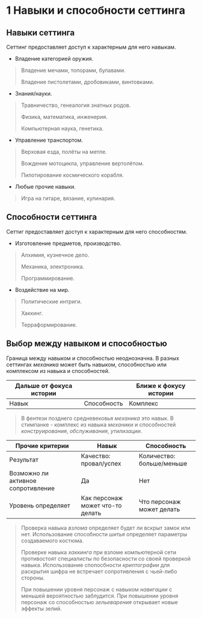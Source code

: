 # 1 Навыки и способности сеттинга

## Навыки сеттинга

Сеттинг предоставляет доступ к характерным для него навыкам.

- Владение категорией оружия.

>Владение мечами, топорами, булавами.
>
>Владение пистолетами, дробовиками, винтовками.

- Знания/науки.

>Травничество, генеалогия знатных родов.
>
>Физика, математика, инженерия.
>
>Компьютерная наука, генетика.

- Управление транспортом.

>Верховая езда, полёты на метле.
>
>Вождение мотоцикла, управление вертолётом.
>
>Пилотирование космического корабля.

- Любые прочие навыки.

>Игра на гитаре, вязание, кулинария.

## Способности сеттинга

Сеттиг предоставляет доступ к характерным для него способностям.

- Изготовление предметов, производство.

>Алхимия, кузнечное дело.
>
>Механика, электроника.
>
>Программирование.

- Воздействие на мир.

>Политические интриги.
>
>Хаккинг.
>
>Терраформирование.

## Выбор между навыком и способностью

Граница между навыком и способностью неоднозначна.
В разных сеттингах _механика_ может быть навыком, способностью или комплексом из навыка и способностей.

Дальше от фокуса истории | | Ближе к фокусу истории
---|---|---
Навык | Способность | Комплекс

>В фентези позднего средневековья _механика_ это навык.
>В стимпанке - комплекс из навыка _механики_ и способностей _конструирования_, _обслуживания_, _утилизации_.

Прочие критерии | Навык | Способность
---|---|---
Результат | Качество: провал/успех | Количество: больше/меньше
Возможно ли активное сопротивление | Да | Нет
Уровень определяет | Как персонаж может что-то делать | Что персонаж может делать

>Проверка навыка _взлома_ определяет будет ли вскрыт замок или нет.
>Использование способности _шитья_ определяет параметры создаваемого костюма.
>
>Проверке навыка _хаккинга_ при взломе компьютерной сети противостоят специалисты по безопасности со своей проверкой навыка.
>Использование спопосбности _криптографии_ для раскрытия шифра не встречает сопротивления с чьей-либо стороны.
>
>При повышении уровня персонаж с навыком _навигации_ с меньшей вероятностью заблудится.
>При повышении уровня персонаж со способностью _зельеварения_ открывает новые эффекты зелий.
